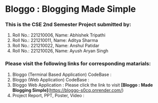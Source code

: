 # Bloggo : Blogging Made Simple

### This is the CSE 2nd Semester Project submitted by:
1. Roll No.: 221210006, Name: Abhishek Tripathi
2. Roll No.: 221210011, Name: Aditya Sharma
3. Roll No.: 221210022, Name: Anshul Patidar
4. Roll No.: 221210026, Name: Ayush Aryan Singh

### Please visit the following links for corresponding matarials:

1. Bloggo (Terminal Based Application) CodeBase :
2. Bloggo (Web Application) CodeBase : 
3. Bloggo Web Application : Please click the link to visit **[Bloggo : Made Blogging Simple]**(https://bloggo-s0cq.onrender.com/)
4. Project Report, PPT, Poster, Video : 
